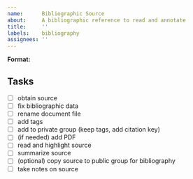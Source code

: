 ```yaml
---
name:      Bibliographic Source
about:     A bibliographic reference to read and annotate
title:     ''
labels:    bibliography
assignees: ''
---
```

<!-- Full citation for this item -->

**Format:**

## Tasks
- [ ] obtain source
- [ ] fix bibliographic data
- [ ] rename document file
- [ ] add tags
- [ ] add to private group (keep tags, add citation key)
- [ ] (if needed) add PDF
- [ ] read and highlight source
- [ ] summarize source
- [ ] (optional) copy source to public group for bibliography
- [ ] take notes on source
